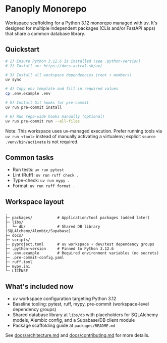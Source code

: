# Panoply Monorepo

Workspace scaffolding for a Python 3.12 monorepo managed with uv. It's designed for multiple independent packages (CLIs and/or FastAPI apps) that share a common database library.

## Quickstart

```bash
# 1) Ensure Python 3.12.6 is installed (see .python-version)
# 2) Install uv: https://docs.astral.sh/uv/

# 3) Install all workspace dependencies (root + members)
uv sync

# 4) Copy env template and fill in required values
cp .env.example .env

# 5) Install Git hooks for pre-commit
uv run pre-commit install

# 6) Run repo-wide hooks manually (optional)
uv run pre-commit run --all-files
```

Note: This workspace uses uv-managed execution. Prefer running tools via `uv run <tool>` instead of manually activating a virtualenv; explicit `source .venv/bin/activate` is not required.

## Common tasks

- Run tests: `uv run pytest`
- Lint (Ruff): `uv run ruff check .`
- Type-check: `uv run mypy .`
- Format: `uv run ruff format .`

## Workspace layout

```text
.
├─ packages/           # Application/tool packages (added later)
├─ libs/
│  └─ db/              # Shared DB library (SQLAlchemy/Alembic/Supabase)
├─ docs/
├─ scripts/
├─ pyproject.toml      # uv workspace + dev/test dependency groups
├─ .python-version     # Pinned to Python 3.12.6
├─ .env.example        # Required environment variables (no secrets)
├─ .pre-commit-config.yaml
├─ ruff.toml
├─ mypy.ini
└─ LICENSE
```

## What's included now
- uv workspace configuration targeting Python 3.12
- Baseline tooling: pytest, ruff, mypy, pre-commit (workspace-level dependency groups)
- Shared database library at `libs/db` with placeholders for SQLAlchemy models, Alembic config, and a Supabase/DB client module
- Package scaffolding guide at `packages/README.md`

See [docs/architecture.md](docs/architecture.md) and [docs/contributing.md](docs/contributing.md) for more details.
